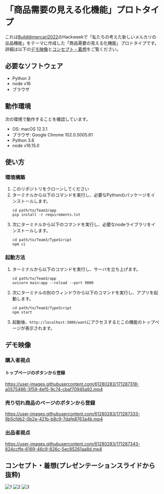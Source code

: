 # 「商品需要の見える化機能」プロトタイプ
これは[Build@mercari2022](https://mercan.mercari.com/articles/33259/)のHackweekで「私たちの考えた新しいメルカリの出品機能」をテーマに作成した「商品需要の見える化機能」プロトタイプです。
詳細は以下の[デモ映像](#デモ映像)と[コンセプト・着想](#コンセプト・着想(プレゼンテーションスライドから抜粋))をご覧ください。

## 必要なソフトウェア
- Python 3
- node v16
- ブラウザ

## 動作環境
次の環境で動作することを確認しています。
- OS: macOS 12.3.1
- ブラウザ: Google Chrome 102.0.5005.61
- Python 3.8
- node v16.15.0

## 使い方
### 環境構築
1. このリポジトリをクローンしてください
1. ターミナルから以下のコマンドを実行し、必要なPythonのパッケージをインストールします。
   ```
   cd path/to/Team3/app
   pip install -r requirements.txt
   ```
1. 次にターミナルから以下のコマンドを実行し、必要なnodeライブラリをインストールします。
   ```
   cd path/to/Team3/TypeScript
   npm ci
   ```

### 起動方法
1. ターミナルから以下のコマンドを実行し、サーバを立ち上げます。
   ```
   cd path/to/Team3/app
   uvicorn main:app --reload --port 9000
   ```
1. 次にターミナルの別のウィンドウから以下のコマンドを実行し、アプリを起動します。
   ```
   cd path/to/Team3/TypeScript
   npm start
   ```
1. 起動後、`http://localhost:3000/want`にアクセスするとこの機能のトップページが表示されます。

## デモ映像
### 購入者視点
#### トップページのボタンから登録


https://user-images.githubusercontent.com/61280283/171287318-a0575486-3f59-4ef5-9c74-cbaf70945a92.mp4


### 売り切れ商品のページのボタンから登録


https://user-images.githubusercontent.com/61280283/171287333-9b5cfdb2-0b2e-421b-b8c9-7dafe8763a4b.mp4


### 出品者視点


https://user-images.githubusercontent.com/61280283/171287343-824ccffe-6169-46c9-826c-5ec85261aa8d.mp4



## コンセプト・着想(プレゼンテーションスライドから抜粋)
![1](https://user-images.githubusercontent.com/61280283/171263311-b363c233-7708-4a8a-a82f-5235bd9bb002.jpg)
![2](https://user-images.githubusercontent.com/61280283/171263348-f92d5516-7776-4243-a2ae-efa90164ba49.jpg)
![3](https://user-images.githubusercontent.com/61280283/171263379-035d818d-641f-4257-bdf0-f77ff4d5e98b.jpg)

